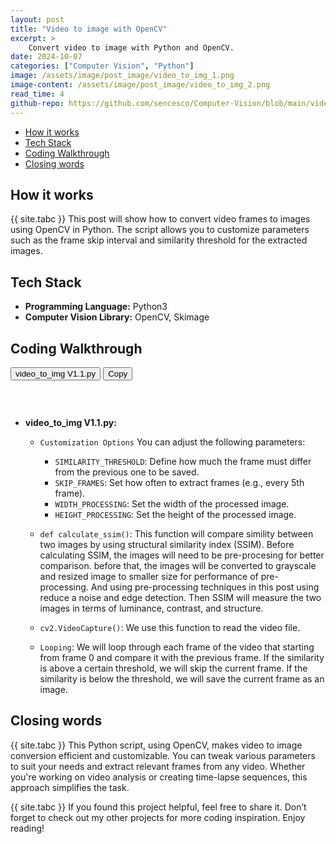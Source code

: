 ```yaml
---
layout: post
title: "Video to image with OpenCV"
excerpt: >
    Convert video to image with Python and OpenCV.
date: 2024-10-07
categories: ["Computer Vision", "Python"]
image: /assets/image/post_image/video_to_img_1.png
image-content: /assets/image/post_image/video_to_img_2.png
read_time: 4
github-repo: https://github.com/sencesco/Computer-Vision/blob/main/video_to_img%20V1.1.py
---
```


<div id="c-s-hlist">
    <ul>
        <li><a href="#How-it-works">How it works</a></li>
        <li><a href="#tech-stack">Tech Stack</a></li>
        <li><a href="#coding-walkthrough">Coding Walkthrough</a></li>
        <li><a href="#closing-words">Closing words</a></li>
    </ul>
</div>

## How it works
{{ site.tabc }} This post will show how to convert video frames to images using OpenCV in Python. The script allows you to customize parameters such as the frame skip interval and similarity threshold for the extracted images.

## Tech Stack
- **Programming Language:** Python3
- **Computer Vision Library:** OpenCV, Skimage

## Coding Walkthrough

<div class="code-wrapper">
    <button data-url="https://raw.githubusercontent.com/sencesco/Computer-Vision/refs/heads/main/video_to_img%20V1.1.py">video_to_img V1.1.py</button>
    <button id="copy-button">Copy</button> 
</div>
<pre class="scrollbar"><code class="language-python" id="code-display"></code></pre>
<br>


<div class="stack-container">
<div class="code-description" markdown="1">

- **video_to_img V1.1.py:**
    - `Customization Options` You can adjust the following parameters:
      - `SIMILARITY_THRESHOLD`: Define how much the frame must differ from the previous one to be saved.
      - `SKIP_FRAMES`: Set how often to extract frames (e.g., every 5th frame).
      - `WIDTH_PROCESSING`: Set the width of the processed image.
      - `HEIGHT_PROCESSING`: Set the height of the processed image.

    - `def calculate_ssim()`: This function will compare simility between two images by using structural similarity index (SSIM).
    Before calculating SSIM, the images will need to be pre-procesing for better comparison. before that, the images will be converted to grayscale
    and resized image to smaller size for performance of pre-processing. And using pre-processing techniques in this post using reduce a noise and edge detection. Then SSIM will measure the two images in terms of luminance, contrast, and structure.

    - `cv2.VideoCapture()`: We use this function to read the video file.

    - `Looping`: We will loop through each frame of the video that starting from frame 0 and compare it with the previous frame. If the similarity is above a certain threshold, we will skip the current frame. If the similarity is below the threshold, we will save the current frame as an image.

</div>
</div>


## Closing words
{{ site.tabc }} This Python script, using OpenCV, makes video to image conversion efficient and customizable. You can tweak various parameters to suit your needs and extract relevant frames from any video. Whether you're working on video analysis or creating time-lapse sequences, this approach simplifies the task.

{{ site.tabc }} If you found this project helpful, feel free to share it. Don’t forget to check out my other projects for more coding inspiration. Enjoy reading!